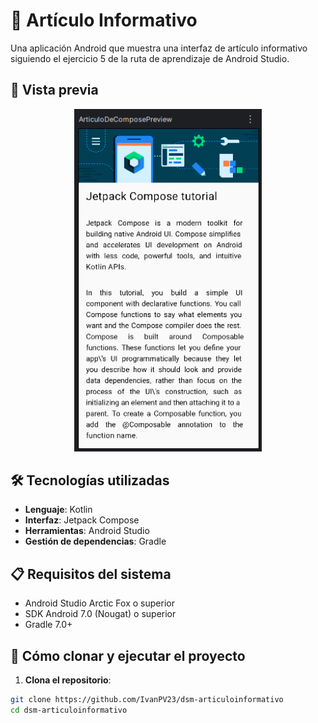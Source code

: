 # 📰 Artículo Informativo

Una aplicación Android que muestra una interfaz de artículo informativo siguiendo el ejercicio 5 de la ruta de aprendizaje de Android Studio.

## 📸 Vista previa

<p align="center">
  <img src="screenshoots/image.png" alt="Captura de pantalla de la app" width="300">
</p>

## 🛠️ Tecnologías utilizadas

- **Lenguaje**: Kotlin
- **Interfaz**: Jetpack Compose
- **Herramientas**: Android Studio
- **Gestión de dependencias**: Gradle

## 📋 Requisitos del sistema

- Android Studio Arctic Fox o superior
- SDK Android 7.0 (Nougat) o superior
- Gradle 7.0+

## 🚀 Cómo clonar y ejecutar el proyecto

1. **Clona el repositorio**:
```bash
git clone https://github.com/IvanPV23/dsm-articuloinformativo
cd dsm-articuloinformativo
